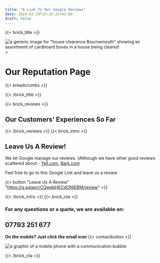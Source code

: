 ```yaml
---
title: "A Link To Our Google Reviews"
date: 2024-02-29T15:25:23+01:00
draft: false
---
```


{{< brick_title >}}                                                                                                                                                            
                                                                                                                                                                                     
   ![a generic image for "house clearance Bournemouth" showing an assortment of cardboard boxes in a house being cleared](/uploads/photos/clear1.jpg)                                                                                 >
                                                                                                                                                                                     
   # Our Reputation Page                                                                                                                                 
                                                                                                                                                                                     
   {{< breadcrumbs >}}                                                                                                                                                          
                                                                                                                                                                                    
{{< /brick_title >}}


{{< brick_reviews >}}
## Our Customers' Experiences So Far
{{< /brick_reviews >}}
{{< brick_intro >}}

## Leave Us A Review!
We let Google manage our reviews. (Although we have other good reviews scattered about - [Yell.com](https://www.yell.com/biz/baz-the-van-ferndown-8529341/), [Bark.com](https://www.bark.com/en/gb/company/dorset-house-clearance/eZjbL/?show_reviews=true)

Feel free to go to this Google Link and leave us a review

{{< button "Leave Us A Review" "https://g.page/r/CQwqbHECdONlEBM/review" >}}

{{< /brick_intro >}}
{{< brick_cta >}}
### For any questions or a quote, we are available on:
## 07793 251 677

**On the mobile? Just click the small icon** {{< contactbutton >}}

![a graphic of a mobile phone with a communication bubble](/uploads/illustrations/cuate/phone_man.png)     

{{< /brick_cta >}}
